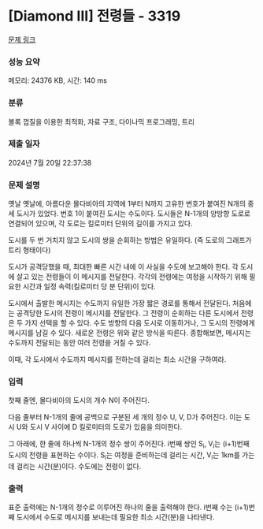 # [Diamond III] 전령들 - 3319 

[문제 링크](https://www.acmicpc.net/problem/3319) 

### 성능 요약

메모리: 24376 KB, 시간: 140 ms

### 분류

볼록 껍질을 이용한 최적화, 자료 구조, 다이나믹 프로그래밍, 트리

### 제출 일자

2024년 7월 20일 22:37:38

### 문제 설명

<p>옛날 옛날에, 아름다운 몰다비아의 지역에 1부터 N까지 고유한 번호가 붙여진 N개의 중세 도시가 있었다. 번호 1이 붙여진 도시는 수도이다. 도시들은 N-1개의 양방향 도로로 연결되어 있으며, 각 도로는 킬로미터 단위의 길이를 가지고 있다.</p>

<p>도시를 두 번 거치지 않고 도시의 쌍을 순회하는 방법은 유일하다. (즉 도로의 그래프가 트리 형태이다)</p>

<p>도시가 공격당했을 때, 최대한 빠른 시간 내에 이 사실을 수도에 보고해야 한다. 각 도시에 살고 있는 전령들이 이 메시지를 전달한다. 각각의 전령에는 여정을 시작하기 위해 필요한 시간과 일정 속력(킬로미터 당 분 단위)이 있다.</p>

<p>도시에서 출발한 메시지는 수도까지 유일한 가장 짧은 경로를 통해서 전달된다. 처음에는 공격당한 도시의 전령이 메시지를 전달한다. 그 전령이 순회하는 다른 도시에서 전령은 두 가지 선택을 할 수 있다. 수도 방향의 다음 도시로 이동하거나, 그 도시의 전령에게 메시지를 남길 수 있다. 새로운 전령은 위와 같은 방식을 따른다. 종합해보면, 메시지는 수도까지 전달되는 동안 여러 전령을 거칠 수 있다.</p>

<p>이때, 각 도시에서 수도까지 메시지를 전하는데 걸리는 최소 시간을 구하여라.</p>

### 입력 

 <p>첫째 줄엔, 몰다비아의 도시의 개수 N이 주어진다.</p>

<p>다음 줄부터 N-1개의 줄에 공백으로 구분된 세 개의 정수 U, V, D가 주어진다. 이는 도시 U와 도시 V 사이에 D 킬로미터의 도로가 있음을 의미한다.</p>

<p>그 아래에, 한 줄에 하나씩 N-1개의 정수 쌍이 주어진다. i번째 쌍인 S<sub>i</sub>, V<sub>i</sub>는 (i+1)번째 도시의 전령을 표현하는 수이다. S<sub>i</sub>는 여정을 준비하는데 걸리는 시간, V<sub>i</sub>는 1km를 가는데 걸리는 시간(분)이다. 수도에는 전령이 없다.</p>

### 출력 

 <p>표준 출력에는 N-1개의 정수로 이루어진 하나의 줄을 출력해야 한다. i번째 수는 (i+1)번째 도시에서 수도로 메시지를 보내는데 필요한 최소 시간(분)을 나타낸다.</p>

